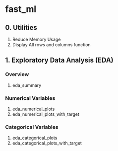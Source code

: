 # fast_ml
 
## 0. Utilities
1. Reduce Memory Usage
2. Display All rows and columns function

## 1. Exploratory Data Analysis (EDA)
### Overview
1. eda_summary
### Numerical Variables
1. eda_numerical_plots
2. eda_numerical_plots_with_target
### Categorical Variables
1. eda_categorical_plots
2. eda_categorical_plots_with_target
